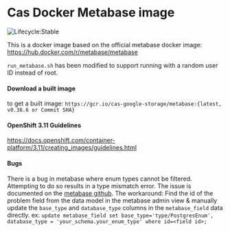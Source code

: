 
Cas Docker Metabase image
=========================

![Lifecycle:Stable](https://img.shields.io/badge/Lifecycle-Stable-97ca00)

This is a docker image based on the official metabase docker image: https://hub.docker.com/r/metabase/metabase

`run_metabase.sh` has been modified to support running with a random user ID instead of root.

#### Download a built image
to get a built image: `https://gcr.io/cas-google-storage/metabase:{latest, v0.36.6 or Commit SHA}`

#### OpenShift 3.11 Guidelines
https://docs.openshift.com/container-platform/3.11/creating_images/guidelines.html

#### Bugs
There is a bug in metabase where enum types cannot be filtered. Attempting to do so results in a type mismatch error. The issue is documented on the [metabase github](https://github.com/metabase/metabase/issues/7092).
The workaround:
Find the id of the problem field from the data model in the metabase admin view & manually update the `base_type` and `database_type` columns in the `metabase_field` data directly.
ex: `update metabase_field set base_type='type/PostgresEnum', database_type = 'your_schema.your_enum_type' where id=<field id>;`

